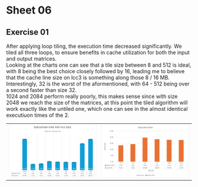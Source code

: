 # Sheet 06

## Exercise 01

After applying loop tiling, the execution time decreased significantly. We tiled all three loops, to ensure benefits in cache utilization for both the input and output matrices.  
Looking at the charts one can see that a tile size between 8 and 512 is ideal, with 8 being the best choice closely followed by 16, leading me to believe that the cache line size on lcc3 is something along those 8 / 16 MB.  
Interestingly, 32 is the worst of the aformentioned, with 64 - 512 being over a second faster than size 32.  
1024 and 2084 perform really poorly, this makes sense since with size 2048 we reach the size of the matrices, at this point the tiled algorithm will work exactly like the untiled one, which one can see in the almost identical executiuon times of the 2.



|||
|--|--|
|![](chart.png)|![](closeup.png)|




